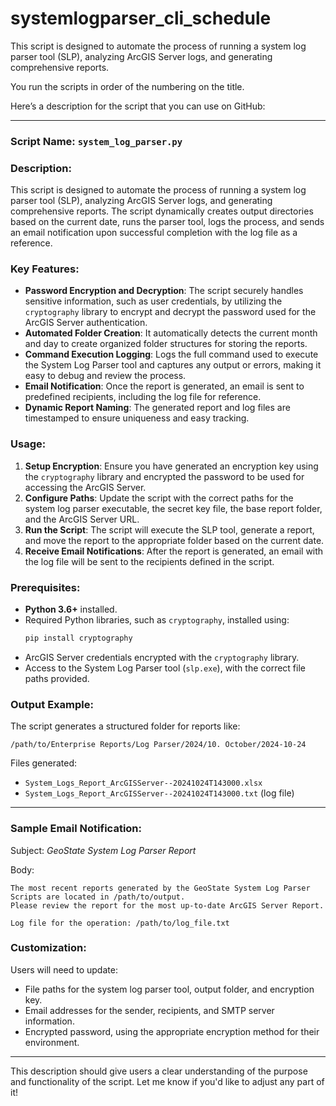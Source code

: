 # systemlogparser_cli_schedule
This script is designed to automate the process of running a system log parser tool (SLP), analyzing ArcGIS Server logs, and generating comprehensive reports. 

You run the scripts in order of the numbering on the title. 

Here’s a description for the script that you can use on GitHub:

---

### **Script Name:** `system_log_parser.py`

### **Description:**

This script is designed to automate the process of running a system log parser tool (SLP), analyzing ArcGIS Server logs, and generating comprehensive reports. The script dynamically creates output directories based on the current date, runs the parser tool, logs the process, and sends an email notification upon successful completion with the log file as a reference.

### **Key Features**:
- **Password Encryption and Decryption**: The script securely handles sensitive information, such as user credentials, by utilizing the `cryptography` library to encrypt and decrypt the password used for the ArcGIS Server authentication.
- **Automated Folder Creation**: It automatically detects the current month and day to create organized folder structures for storing the reports.
- **Command Execution Logging**: Logs the full command used to execute the System Log Parser tool and captures any output or errors, making it easy to debug and review the process.
- **Email Notification**: Once the report is generated, an email is sent to predefined recipients, including the log file for reference.
- **Dynamic Report Naming**: The generated report and log files are timestamped to ensure uniqueness and easy tracking.

### **Usage**:
1. **Setup Encryption**: Ensure you have generated an encryption key using the `cryptography` library and encrypted the password to be used for accessing the ArcGIS Server.
2. **Configure Paths**: Update the script with the correct paths for the system log parser executable, the secret key file, the base report folder, and the ArcGIS Server URL.
3. **Run the Script**: The script will execute the SLP tool, generate a report, and move the report to the appropriate folder based on the current date.
4. **Receive Email Notifications**: After the report is generated, an email with the log file will be sent to the recipients defined in the script.

### **Prerequisites**:
- **Python 3.6+** installed.
- Required Python libraries, such as `cryptography`, installed using:
  ```bash
  pip install cryptography
  ```
- ArcGIS Server credentials encrypted with the `cryptography` library.
- Access to the System Log Parser tool (`slp.exe`), with the correct file paths provided.

### **Output Example**:
The script generates a structured folder for reports like:
```
/path/to/Enterprise Reports/Log Parser/2024/10. October/2024-10-24
```
Files generated:
- `System_Logs_Report_ArcGISServer--20241024T143000.xlsx`
- `System_Logs_Report_ArcGISServer--20241024T143000.txt` (log file)

---

### **Sample Email Notification**:
Subject: *GeoState System Log Parser Report*

Body:
```
The most recent reports generated by the GeoState System Log Parser Scripts are located in /path/to/output. 
Please review the report for the most up-to-date ArcGIS Server Report.

Log file for the operation: /path/to/log_file.txt
```

### **Customization**:
Users will need to update:
- File paths for the system log parser tool, output folder, and encryption key.
- Email addresses for the sender, recipients, and SMTP server information.
- Encrypted password, using the appropriate encryption method for their environment.

---

This description should give users a clear understanding of the purpose and functionality of the script. Let me know if you'd like to adjust any part of it!
